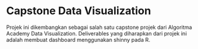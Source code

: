 # Capstone Data Visualization

Projek ini dikembangkan sebagai salah satu capstone projek dari Algoritma Academy Data Visualization. Deliverables yang diharapkan dari projek ini adalah membuat dashboard menggunakan shinny pada R.

